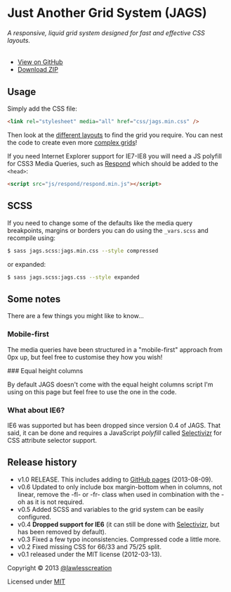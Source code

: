 # Just Another Grid System (JAGS)
###### A responsive, liquid grid system designed for fast and effective CSS layouts.

 - [View on GitHub](https://github.com/lawlesscreation/just-another-grid-system)
 - [Download ZIP](https://github.com/lawlesscreation/just-another-grid-system/archive/master.zip)


## Usage

Simply add the CSS file:

```html
<link rel="stylesheet" media="all" href="css/jags.min.css" />
```

Then look at the [different layouts](http://lawlesscreation.github.io/just-another-grid-system/gh-pages/layouts.html) to find the grid you require. You can nest the code to create even more [complex grids](http://lawlesscreation.github.io/just-another-grid-system/gh-pages/extreme-testing.html)!

If you need Internet Explorer support for IE7-IE8 you will need a JS polyfill for CSS3 Media Queries, such as [Respond](https://github.com/scottjehl/Respond) which should be added to the <code>&lt;head&gt;</code>:

```html
<script src="js/respond/respond.min.js"></script>
```


## SCSS

If you need to change some of the defaults like the media query breakpoints, margins or borders you can do using the <code>_vars.scss</code> and recompile using:

```bash
$ sass jags.scss:jags.min.css --style compressed
```

or expanded:

```bash
$ sass jags.scss:jags.css --style expanded
```


## Some notes
There are a few things you might like to know...

### Mobile-first

The media queries have been structured in a "mobile-first" approach from 0px up, but feel free to customise they how you wish!

### Equal height columns

By default JAGS doesn't come with the equal height columns script I'm using on this page but feel free to use the one in the code.

### What about IE6?

IE6 was supported but has been dropped since version 0.4 of JAGS. That said, it can be done and requires a JavaScript <em>polyfill</em> called [Selectivizr](http://selectivizr.com/) for CSS attribute selector support.


## Release history
 - v1.0 RELEASE. This includes adding to [GitHub pages](http://lawlesscreation.github.io/just-another-grid-system/) (2013-08-09).
 - v0.6 Updated to only include box margin-bottom when in columns, not linear, remove the -fl- or -fr- class when used in combination with the -oh as it is not required.
 - v0.5 Added SCSS and variables to the grid system can be easily configured.
 - v0.4 **Dropped support for IE6** (it can still be done with [Selectivizr](http://selectivizr.com/), but has been removed by default).
 - v0.3 Fixed a few typo inconsistencies. Compressed code a little more.
 - v0.2 Fixed missing CSS for 66/33 and 75/25 split.
 - v0.1 released under the MIT license (2012-03-13).

Copyright © 2013 [@lawlesscreation](http://twitter.com/lawlesscreation)

Licensed under [MIT](http://opensource.org/licenses/mit-license.php)
